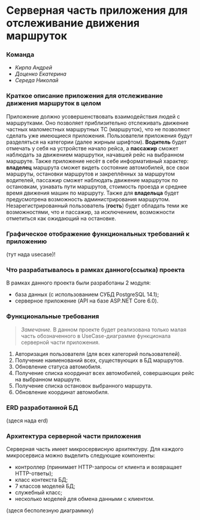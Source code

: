 # Серверная часть приложения для отслеживание движения маршруток #

### Команда ###
+ _Кирпа Андрей_ 
+ _Доценко Екатерина_ 
+ _Середа Николай_ 

### Краткое описание приложения для отслеживание движения маршруток в целом ###

Приложение должно усовершенствовать взаимодействия людей с маршрутками. Оно позволяет приблизительно отслеживать движение частных маломестных маршрутных ТС (маршруток), 
  что не позволяют сделать уже имеющиеся приложения. Пользователи приложения будут разделяться на категории (далее жирным шрифтом). **Водитель** будет отмечать у себя на устройстве начало рейса, а **пассажир** сможет наблюдать за движением маршрутки, начавшей рейс на выбранном маршруте. Также приложение несёт в себе информативный характер: **владелец** маршрута сможет видеть состояние автомобилей, все свои маршруты, остановки маршрутов 
  и закреплённых за маршрутом водителей, пассажир сможет наблюдать движение маршруток по остановкам, узнавать пути маршрутов, стоимость проезда и среднее время движения машин 
  по маршруту. Также для **владельца** будет предусмотрена возможность администрирования маршрутом. Незарегистрированный пользователь (**гость**) будет обладать теми же возможностями, что и пассажир, за исключением, возможности отметиться как ожидающий на остановке.
  
### Графическое отображение функциональных требований к приложению ###

(тут нада usecase)!

### Что разрабатывалось в рамках данного(ссылка) проекта ###

В рамках данного проекта были разработаны 2 модуля:
+ база данных (с использованием СУБД PostgreSQL 14.1);
+ серверное приложение (API на базе ASP.NET Core 6.0).

### Функциональные требования ###

> _Замечание._ В данном проекте будет реализована только малая часть обозначенного в UseCase-диаграмме функционала серверной части приложения.

1. Авторизация пользователя (для всех категорий пользователей).
2. Получение наименований всех, существующих в БД маршрутов.
3. Обновление статуса автомобиля.
4. Получение списка координат всех автомобилей, совершающих рейс на выбранном маршруте.
5. Получение списка остановок выбранного маршрута.
6. Обновление координат автомобиля.

### ERD разработанной БД ###

(здеся нада erd)

### Архитектура серверной части приложения ###

Серверная часть имеет микросервисную архитектуру.
Для каждого микросервиса можно выделить следующие компоненты:
+ контроллер (принимает HTTP-запросы от клиента и возвращает HTTP-ответы);
+ класс контекста БД;
+ 7 классов моделей БД;
+ служебный класс;
+ несколько моделей для обмена данными с клиентом.

(здеся бесполезную диаграммку)
